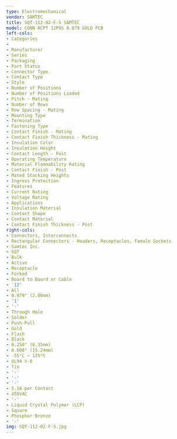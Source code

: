 ```yaml
---
type: Electromechanical
vendor: SAMTEC
title: SQT-112-02-F-S SAMTEC
model: CONN RCPT 12POS 0.079 GOLD PCB
left-cols:
- Categories
- 　
- Manufacturer
- Series
- Packaging 
- Part Status
- Connector Type
- Contact Type
- Style
- Number of Positions
- Number of Positions Loaded
- Pitch - Mating
- Number of Rows
- Row Spacing - Mating
- Mounting Type
- Termination
- Fastening Type
- Contact Finish - Mating
- Contact Finish Thickness - Mating
- Insulation Color
- Insulation Height
- Contact Length - Post
- Operating Temperature
- Material Flammability Rating
- Contact Finish - Post
- Mated Stacking Heights
- Ingress Protection
- Features
- Current Rating
- Voltage Rating
- Applications
- Insulation Material
- Contact Shape
- Contact Material
- Contact Finish Thickness - Post
right-cols:
- Connectors, Interconnects
- Rectangular Connectors - Headers, Receptacles, Female Sockets
- Samtec Inc.
- SQT
- Bulk 
- Active
- Receptacle
- Forked
- Board to Board or Cable
- '12'
- All
- 0.079" (2.00mm)
- '1'
- '-'
- Through Hole
- Solder
- Push-Pull
- Gold
- Flash
- Black
- 0.250" (6.35mm)
- 0.600" (15.24mm)
- -55°C ~ 125°C
- UL94 V-0
- Tin
- '-'
- '-'
- '-'
- 5.1A per Contact
- 450VAC
- '-'
- Liquid Crystal Polymer (LCP)
- Square
- Phosphor Bronze
- '-'
img: SQT-112-02-F-S.jpg
---
```

